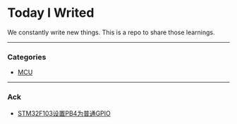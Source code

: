 # Today I Writed

We constantly write new things. This is a repo to share those learnings.

---

### Categories

* [MCU](#MCU)

---

### Ack

- [STM32F103设置PB4为普通GPIO](MCU/STM32F103设置PB4为普通GPIO.md)
